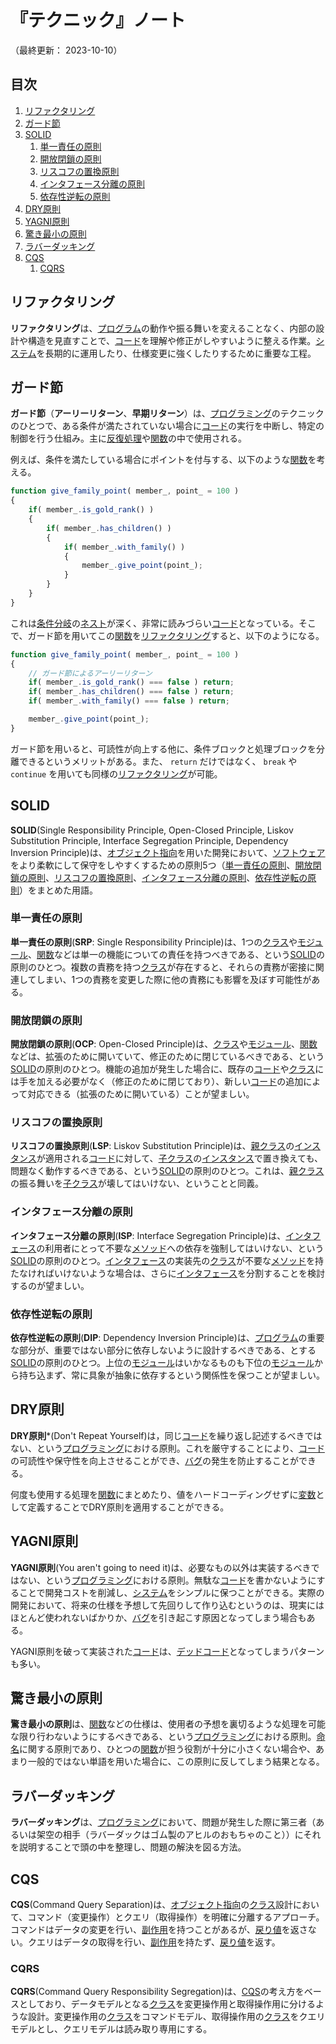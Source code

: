 # 『テクニック』ノート

（最終更新： 2023-10-10）


## 目次

1. [リファクタリング](#リファクタリング)
1. [ガード節](#ガード節)
1. [SOLID](#solid)
	1. [単一責任の原則](#単一責任の原則)
	1. [開放閉鎖の原則](#開放閉鎖の原則)
	1. [リスコフの置換原則](#リスコフの置換原則)
	1. [インタフェース分離の原則](#インタフェース分離の原則)
	1. [依存性逆転の原則](#依存性逆転の原則)
1. [DRY原則](#dry原則)
1. [YAGNI原則](#yagni原則)
1. [驚き最小の原則](#驚き最小の原則)
1. [ラバーダッキング](#ラバーダッキング)
1. [CQS](#cqs)
	1. [CQRS](#cqrs)


## リファクタリング

**リファクタリング**は、[プログラム](./programming.md#プログラム)の動作や振る舞いを変えることなく、内部の設計や構造を見直すことで、[コード](./programming.md#ソースコード)を理解や修正がしやすいように整える作業。[システム](../../../system/_/chapters/system.md#システム)を長期的に運用したり、仕様変更に強くしたりするために重要な工程。


## ガード節

**ガード節**（**アーリーリターン**、**早期リターン**）は、[プログラミング](./programming.md#プログラミング)のテクニックのひとつで、ある条件が満たされていない場合に[コード](./programming.md#ソースコード)の実行を中断し、特定の制御を行う仕組み。主に[反復処理](./control_flow.md#反復)や[関数](./function.md#関数)の中で使用される。

例えば、条件を満たしている場合にポイントを付与する、以下のような[関数](./function.md#関数)を考える。

```js
function give_family_point( member_, point_ = 100 )
{
    if( member_.is_gold_rank() )
    {
        if( member_.has_children() )
        {
            if( member_.with_family() )
            {
                member_.give_point(point_);
            }
        }
    }
}
```

これは[条件分岐](./control_flow.md#条件分岐)の[ネスト](./control_flow.md#ネスト)が深く、非常に読みづらい[コード](./programming.md#ソースコード)となっている。そこで、ガード節を用いてこの[関数](./function.md#関数)を[リファクタリング](#リファクタリング)すると、以下のようになる。

```js
function give_family_point( member_, point_ = 100 )
{
    // ガード節によるアーリーリターン
    if( member_.is_gold_rank() === false ) return;
    if( member_.has_children() === false ) return;
    if( member_.with_family() === false ) return;

    member_.give_point(point_);
}
```

ガード節を用いると、可読性が向上する他に、条件ブロックと処理ブロックを分離できるというメリットがある。また、 `return` だけではなく、 `break` や `continue` を用いても同様の[リファクタリング](#リファクタリング)が可能。


## SOLID

**SOLID**(Single Responsibility Principle, Open-Closed Principle, Liskov Substitution Principle, Interface Segregation Principle, Dependency Inversion Principle)は、[オブジェクト指向](./object_oriented.md#オブジェクト指向)を用いた開発において、[ソフトウェア](../../../computer/software/_/chapters/software.md#ソフトウェア)をより柔軟にして保守をしやすくするための原則5つ（[単一責任の原則](#単一責任の原則)、[開放閉鎖の原則](#開放閉鎖の原則)、[リスコフの置換原則](#リスコフの置換原則)、[インタフェース分離の原則](#インタフェース分離の原則)、[依存性逆転の原則](#依存性逆転の原則)）をまとめた用語。

### 単一責任の原則

**単一責任の原則**(**SRP**: Single Responsibility Principle)は、1つの[クラス](./object_oriented.md#クラス)や[モジュール](../../../computer/software/_/chapters/package.md#モジュール)、[関数](./function.md#関数)などは単一の機能についての責任を持つべきである、という[SOLID](#solid)の原則のひとつ。複数の責務を持つ[クラス](./object_oriented.md#クラス)が存在すると、それらの責務が密接に関連してしまい、1つの責務を変更した際に他の責務にも影響を及ぼす可能性がある。

### 開放閉鎖の原則

**開放閉鎖の原則**(**OCP**: Open-Closed Principle)は、[クラス](./object_oriented.md#クラス)や[モジュール](../../../computer/software/_/chapters/package.md#モジュール)、[関数](./function.md#関数)などは、拡張のために開いていて、修正のために閉じているべきである、という[SOLID](#solid)の原則のひとつ。機能の追加が発生した場合に、既存の[コード](./programming.md#ソースコード)や[クラス](./object_oriented.md#クラス)には手を加える必要がなく（修正のために閉じており）、新しい[コード](./programming.md#ソースコード)の追加によって対応できる（拡張のために開いている）ことが望ましい。

### リスコフの置換原則

**リスコフの置換原則**(**LSP**: Liskov Substitution Principle)は、[親クラス](./object_oriented.md#親クラス)の[インスタンス](./object_oriented.md#インスタンス)が適用される[コード](./programming.md#ソースコード)に対して、[子クラス](./object_oriented.md#子クラス)の[インスタンス](./object_oriented.md#インスタンス)で置き換えても、問題なく動作するべきである、という[SOLID](#solid)の原則のひとつ。これは、[親クラス](./object_oriented.md#親クラス)の振る舞いを[子クラス](./object_oriented.md#子クラス)が壊してはいけない、ということと同義。

### インタフェース分離の原則

**インタフェース分離の原則**(**ISP**: Interface Segregation Principle)は、[インタフェース](./object_oriented.md#インタフェース)の利用者にとって不要な[メソッド](./object_oriented.md#メソッド)への依存を強制してはいけない、という[SOLID](#solid)の原則のひとつ。[インタフェース](./object_oriented.md#インタフェース)の実装先の[クラス](./object_oriented.md#クラス)が不要な[メソッド](./object_oriented.md#メソッド)を持たなければいけないような場合は、さらに[インタフェース](./object_oriented.md#インタフェース)を分割することを検討するのが望ましい。

### 依存性逆転の原則

**依存性逆転の原則**(**DIP**: Dependency Inversion Principle)は、[プログラム](./programming.md#プログラム)の重要な部分が、重要ではない部分に依存しないように設計するべきである、とする[SOLID](#solid)の原則のひとつ。上位の[モジュール](../../../computer/software/_/chapters/package.md#モジュール)はいかなるものも下位の[モジュール](../../../computer/software/_/chapters/package.md#モジュール)から持ち込まず、常に具象が抽象に依存するという関係性を保つことが望ましい。


## DRY原則

**DRY原則***(Don't Repeat Yourself)は，同じ[コード](./programming.md#ソースコード)を繰り返し記述するべきではない、という[プログラミング](./programming.md#プログラミング)における原則。これを厳守することにより、[コード](./programming.md#ソースコード)の可読性や保守性を向上させることができ、[バグ](./programming.md#バグ)の発生を防止することができる。

何度も使用する処理を[関数](./function.md#関数)にまとめたり、値をハードコーディングせずに[変数](./variable.md#変数)として定義することでDRY原則を適用することができる。


## YAGNI原則

**YAGNI原則**(You aren't going to need it)は、必要なもの以外は実装するべきではない、という[プログラミング](./programming.md#プログラミング)における原則。無駄な[コード](./programming.md#ソースコード)を書かないようにすることで開発コストを削減し、[システム](../../../system/_/chapters/system.md#システム)をシンプルに保つことができる。実際の開発において、将来の仕様を予想して先回りして作り込むというのは、現実にはほとんど使われないばかりか、[バグ](./programming.md#バグ)を引き起こす原因となってしまう場合もある。

YAGNI原則を破って実装された[コード](./programming.md#ソースコード)は、[デッドコード](./anti_patterns.md#デッドコード)となってしまうパターンも多い。


## 驚き最小の原則

**驚き最小の原則**は、[関数](./function.md#関数)などの仕様は、使用者の予想を裏切るような処理を可能な限り行わないようにするべきである、という[プログラミング](./programming.md#プログラミング)における原則。[命名](./coding_rule.md#命名規則)に関する原則であり、ひとつの[関数](./function.md#関数)が担う役割が十分に小さくない場合や、あまり一般的ではない単語を用いた場合に、この原則に反してしまう結果となる。


## ラバーダッキング

**ラバーダッキング**は、[プログラミング](./programming.md#プログラミング)において、問題が発生した際に第三者（あるいは架空の相手（ラバーダックはゴム製のアヒルのおもちゃのこと））にそれを説明することで頭の中を整理し、問題の解決を図る方法。


## CQS

**CQS**(Command Query Separation)は、[オブジェクト指向](./object_oriented.md#オブジェクト指向)の[クラス](./object_oriented.md#クラス)設計において、コマンド（変更操作）とクエリ（取得操作）を明確に分離するアプローチ。コマンドはデータの変更を行い、[副作用](./function.md#副作用)を持つことがあるが、[戻り値](./function.md#戻り値)を返さない。クエリはデータの取得を行い、[副作用](./function.md#副作用)を持たず、[戻り値](./function.md#戻り値)を返す。

### CQRS

**CQRS**(Command Query Responsibility Segregation)は、[CQS](#cqs)の考え方をベースとしており、データモデルとなる[クラス](./object_oriented.md#クラス)を変更操作用と取得操作用に分けるような設計。変更操作用の[クラス](./object_oriented.md#クラス)をコマンドモデル、取得操作用の[クラス](./object_oriented.md#クラス)をクエリモデルとし、クエリモデルは読み取り専用にする。
